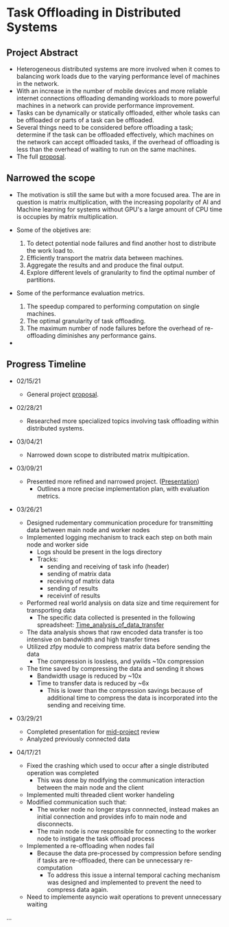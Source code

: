# Task Offloading in Distributed Systems

## Project Abstract
* Heterogeneous distributed systems are more involved when it comes to balancing work loads due to the varying performance level of machines in the network.
* With an increase in the number of mobile devices and more reliable internet connections offloading demanding workloads to more powerful machines in a network can provide performance improvement.
* Tasks can be dynamically or statically offloaded, either whole tasks can be offloaded or parts of a task can be offloaded.
* Several things need to be considered before offloading a task; determine if the task can be offloaded effectively, which machines on the network can accept offloaded tasks, if the overhead of offloading is less than the overhead of waiting to run on the same machines.
* The full [proposal].

## Narrowed the scope
* The motivation is still the same but with a more focused area. The are in question is matrix multiplication, with the increasing popolarity of AI and Machine learning for systems without GPU's a large amount of CPU time is occupies by matrix multiplication.
* Some of the objetives are:

  1. To detect potential node failures and find another host to distribute the work load to.
  2. Efficiently transport the matrix data between machines.
  3. Aggregate the results and and produce the final output.
  4. Explore different levels of granularity to find the optimal number of partitions.

* Some of the performance evaluation metrics.
  1. The speedup compared to performing computation on single machines.
  2. The optimal granularity of task offloading.
  3. The maximum number of node failures before the overhead of re-offloading diminishes any performance gains.

* 

## Progress Timeline
* 02/15/21
  * General project [proposal].
* 02/28/21
  * Researched more specialized topics involving task offloading within distributed systems.
* 03/04/21
  * Narrowed down scope to distributed matrix multipication.
* 03/09/21
  * Presented more refined and narrowed project. ([Presentation])
    * Outlines a more precise implementation plan, with evaluation metrics.
* 03/26/21
  * Designed rudementary communication procedure for transmitting data between main node and worker nodes
  * Implemented logging mechanism to track each step on both main node and worker side
    * Logs should be present in the logs directory
    * Tracks:
      * sending and receiving of task info (header)
      * sending of matrix data
      * receiving of matrix data
      * sending of results
      * receivinf of results
  * Performed real world analysis on data size and time requirement for transporting data
    * The specific data collected is presented in the following spreadsheet: [Time_analysis_of_data_transfer]
  * The data analysis shows that raw encoded data transfer is too intensive on bandwidth and high transfer times
  * Utilized zfpy module to compress matrix data before sending the data
    * The compression is lossless, and ywilds ~10x compression
  * The time saved by compressing the data and sending it shows
    * Bandwidth usage is reduced by ~10x
    * Time to transfer data is reduced by ~6x
      * This is lower than the compression savings because of additional time to compress the data is incorporated into the sending and receiving time.
* 03/29/21
  * Completed presentation for [mid-project] review
  * Analyzed previously connected data

* 04/17/21
  * Fixed the crashing which used to occur after a single distributed operation was completed
    * This was done by modifying the communication interaction between the main node and the client
  * Implemented multi threaded client worker handeling
  * Modified communication such that:
    * The worker node no longer stays connnected, instead makes an initial connection and provides info to main node and disconnects.
    * The main node is now responsible for connecting to the worker node to instigate the task offload process
  * Implemented a re-offloading when nodes fail
    * Because the data pre-processed by compression before sending if tasks are re-offloaded, there can be unnecessary re-computation
      * To address this issue a internal temporal caching mechanism was designed and implemented to prevent the need to compress data again.
  * Need to implemente asyncio wait operations to prevent unnecessary waiting


...  


[proposal]:https://github.com/Nachiket27p/DistributedOffloading/blob/master/proposal/projectProposal.pdf
[Presentation]:https://github.com/Nachiket27p/DistributedOffloading/blob/master/proposal/presentation/presentation.pptx
[Time_analysis_of_data_transfer]:https://github.com/Nachiket27p/DistributedOffloading/blob/master/proposal/presentation/times.xlsx
[mid-project]:https://github.com/Nachiket27p/DistributedOffloading/blob/master/proposal/presentation/midProject.pptx

